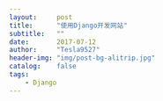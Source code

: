 ```yaml
---
layout:     post
title:      "使用Django开发网站"
subtitle:   ""
date:       2017-07-12
author:     "Tesla9527"
header-img: "img/post-bg-alitrip.jpg"
catalog:    false
tags:
    - Django
---
```


	